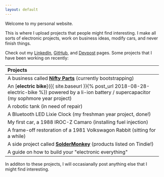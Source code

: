 ```yaml
---
layout: default
---
```


Welcome to my personal website.

This is where I upload projects that people might find interesting. I make all sorts of electronic projects, work on business ideas, modify cars, and never finish things.

Check out my [LinkedIn], [GitHub], and [Devpost] pages. Some projects that I have been working on recently:

  [LinkedIn]: https://www.linkedin.com/in/brian-glen-698756129/
  [GitHub]: https://github.com/bglen
  [Devpost]: https://devpost.com/BrianGlen

| Projects
|:----------
| A business called [**Nifty Parts**] (currently bootstrapping)
| An [**electric bike**]({{ site.baseurl }}{% post_url 2018-08-28-electric-bike %}) powered by a li-ion battery / supercapacitor (my sophmore year project)
| A robotic tank (in need of repair)
| A Bluetooth LED Lixie Clock (my freshman year project, done!)
| My first car, a 1988 IROC-Z Camaro (installing fuel injection)
| A frame-off restoration of a 1981 Volkswagon Rabbit (sitting for a while)
| A side project called [**SolderMonkey**] (products listed on Tindie!)
| A guide on how to build your "electronic everything" 

  [**Nifty Parts**]: https://www.nifty.parts
  [**SolderMonkey**]: www.thesoldermonkey.com

In additon to these projects, I will occasianally post anything else that I might find interesting.